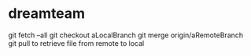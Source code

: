 # dreamteam
git fetch –all 
git checkout aLocalBranch 
git merge origin/aRemoteBranch  
git pull to retrieve file from remote to local
